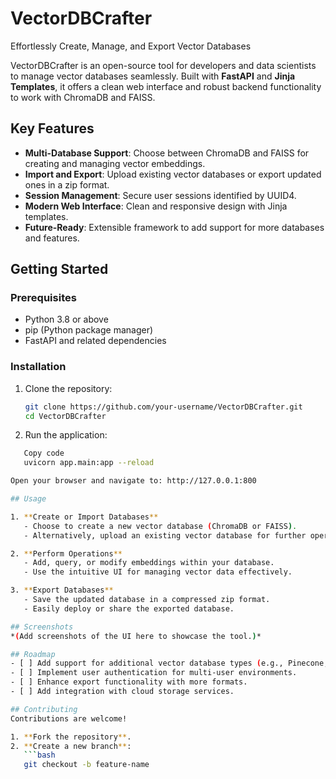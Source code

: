 # VectorDBCrafter  

Effortlessly Create, Manage, and Export Vector Databases  

VectorDBCrafter is an open-source tool for developers and data scientists to manage vector databases seamlessly. Built with **FastAPI** and **Jinja Templates**, it offers a clean web interface and robust backend functionality to work with ChromaDB and FAISS.  

## Key Features  
- **Multi-Database Support**: Choose between ChromaDB and FAISS for creating and managing vector embeddings.  
- **Import and Export**: Upload existing vector databases or export updated ones in a zip format.  
- **Session Management**: Secure user sessions identified by UUID4.  
- **Modern Web Interface**: Clean and responsive design with Jinja templates.  
- **Future-Ready**: Extensible framework to add support for more databases and features.  

## Getting Started  

### Prerequisites  
- Python 3.8 or above  
- pip (Python package manager)  
- FastAPI and related dependencies  

### Installation  
1. Clone the repository:  
   ```bash
   git clone https://github.com/your-username/VectorDBCrafter.git
   cd VectorDBCrafter
   
2. Run the application:

```bash
   Copy code
   uvicorn app.main:app --reload

Open your browser and navigate to: http://127.0.0.1:800

## Usage  

1. **Create or Import Databases**
   - Choose to create a new vector database (ChromaDB or FAISS).
   - Alternatively, upload an existing vector database for further operations.

2. **Perform Operations**  
   - Add, query, or modify embeddings within your database.  
   - Use the intuitive UI for managing vector data effectively.  

3. **Export Databases**  
   - Save the updated database in a compressed zip format.  
   - Easily deploy or share the exported database.  

## Screenshots  
*(Add screenshots of the UI here to showcase the tool.)*  

## Roadmap  
- [ ] Add support for additional vector database types (e.g., Pinecone, Weaviate).  
- [ ] Implement user authentication for multi-user environments.  
- [ ] Enhance export functionality with more formats.  
- [ ] Add integration with cloud storage services.  

## Contributing  
Contributions are welcome!

1. **Fork the repository**.  
2. **Create a new branch**:  
   ```bash
   git checkout -b feature-name
